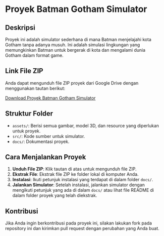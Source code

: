 # Proyek Batman Gotham Simulator

## Deskripsi
Proyek ini adalah simulator sederhana di mana Batman menjelajahi kota Gotham tanpa adanya musuh. Ini adalah simulasi lingkungan yang memungkinkan Batman untuk bergerak di kota dan mengalami dunia Gotham dalam format game.

## Link File ZIP
Anda dapat mengunduh file ZIP proyek dari Google Drive dengan menggunakan tautan berikut:

[Download Proyek Batman Gotham Simulator](https://drive.google.com/file/d/1oMPPm48765DCUhbGH0nLRDbDwiCLt7og/view?usp=sharing)

## Struktur Folder
- `assets/`: Berisi semua gambar, model 3D, dan resource yang diperlukan untuk proyek.
- `src/`: Kode sumber untuk simulator.
- `docs/`: Dokumentasi proyek.

## Cara Menjalankan Proyek
1. **Unduh File ZIP**: Klik tautan di atas untuk mengunduh file ZIP.
2. **Ekstrak File**: Ekstrak file ZIP ke folder lokal di komputer Anda.
3. **Instalasi**: Ikuti petunjuk instalasi yang terdapat di dalam folder `docs/`.
4. **Jalankan Simulator**: Setelah instalasi, jalankan simulator dengan mengikuti petunjuk yang ada di dalam `docs/` atau lihat file README di dalam folder proyek yang telah diekstrak.

## Kontribusi
Jika Anda ingin berkontribusi pada proyek ini, silakan lakukan fork pada repository ini dan kirimkan pull request dengan perubahan yang Anda buat.
